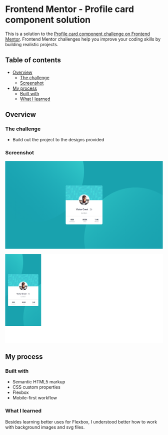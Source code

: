 # Frontend Mentor - Profile card component solution

This is a solution to the [Profile card component challenge on Frontend Mentor](https://www.frontendmentor.io/challenges/profile-card-component-cfArpWshJ). Frontend Mentor challenges help you improve your coding skills by building realistic projects. 

## Table of contents

- [Overview](#overview)
  - [The challenge](#the-challenge)
  - [Screenshot](#screenshot)
- [My process](#my-process)
  - [Built with](#built-with)
  - [What I learned](#what-i-learned)

## Overview

### The challenge

- Build out the project to the designs provided

### Screenshot

![](images/ScreenshotDesktop.png)

![](images/ScreenshotMobile.png)

## My process

### Built with

- Semantic HTML5 markup
- CSS custom properties
- Flexbox
- Mobile-first workflow

### What I learned

Besides learning better uses for Flexbox, I understood better how to work with background images and svg files.